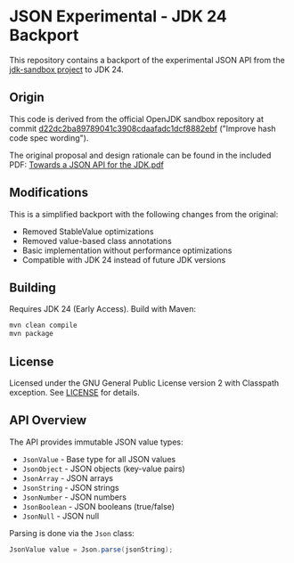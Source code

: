 # JSON Experimental - JDK 24 Backport

This repository contains a backport of the experimental JSON API from the [jdk-sandbox project](https://github.com/openjdk/jdk-sandbox) to JDK 24.

## Origin

This code is derived from the official OpenJDK sandbox repository at commit [d22dc2ba89789041c3908cdaafadc1dcf8882ebf](https://github.com/openjdk/jdk-sandbox/commit/d22dc2ba89789041c3908cdaafadc1dcf8882ebf) ("Improve hash code spec wording").

The original proposal and design rationale can be found in the included PDF: [Towards a JSON API for the JDK.pdf](Towards%20a%20JSON%20API%20for%20the%20JDK.pdf)

## Modifications

This is a simplified backport with the following changes from the original:
- Removed StableValue optimizations
- Removed value-based class annotations  
- Basic implementation without performance optimizations
- Compatible with JDK 24 instead of future JDK versions

## Building

Requires JDK 24 (Early Access). Build with Maven:

```bash
mvn clean compile
mvn package
```

## License

Licensed under the GNU General Public License version 2 with Classpath exception. See [LICENSE](LICENSE) for details.

## API Overview

The API provides immutable JSON value types:
- `JsonValue` - Base type for all JSON values
- `JsonObject` - JSON objects (key-value pairs)
- `JsonArray` - JSON arrays
- `JsonString` - JSON strings
- `JsonNumber` - JSON numbers
- `JsonBoolean` - JSON booleans (true/false)
- `JsonNull` - JSON null

Parsing is done via the `Json` class:
```java
JsonValue value = Json.parse(jsonString);
```